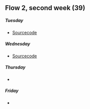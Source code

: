 
## Flow 2, second week (39)


##### Tuesday	
* [Sourcecode](https://github.com/Castau/Week39/tree/master/Tuesday)	

##### Wednesday
* [Sourcecode](https://github.com/Castau/Week39/tree/master/Wednesday/src)	

##### Thursday	
* []()

##### Friday	
* []()
